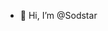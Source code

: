- 👋 Hi, I’m @Sodstar

<!---
Sodstar/Sodstar is a ✨ special ✨ repository because its `README.md` (this file) appears on your GitHub profile.
You can click the Preview link to take a look at your changes.
--->
